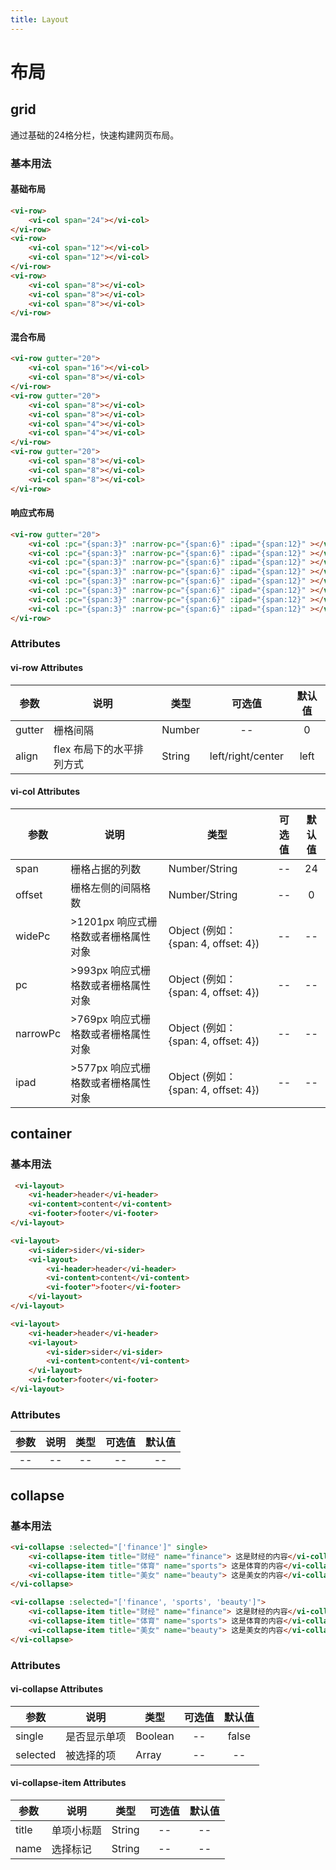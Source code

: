 ```yaml
---
title: Layout
---
```

# 布局

## grid
通过基础的24格分栏，快速构建网页布局。

### 基本用法

#### 基础布局

<ClientOnly>
<grid-demo-1></grid-demo-1>
</ClientOnly>

```html
<vi-row>
    <vi-col span="24"></vi-col>
</vi-row>
<vi-row>
    <vi-col span="12"></vi-col>
    <vi-col span="12"></vi-col>
</vi-row>
<vi-row>
    <vi-col span="8"></vi-col>
    <vi-col span="8"></vi-col>
    <vi-col span="8"></vi-col>
</vi-row>
```

#### 混合布局

<ClientOnly>
<grid-demo-2></grid-demo-2>
</ClientOnly>

```html
<vi-row gutter="20">
    <vi-col span="16"></vi-col>
    <vi-col span="8"></vi-col>
</vi-row>
<vi-row gutter="20">
    <vi-col span="8"></vi-col>
    <vi-col span="8"></vi-col>
    <vi-col span="4"></vi-col>
    <vi-col span="4"></vi-col>
</vi-row>
<vi-row gutter="20">
    <vi-col span="8"></vi-col>
    <vi-col span="8"></vi-col>
    <vi-col span="8"></vi-col>
</vi-row>
```

#### 响应式布局

<ClientOnly>
<grid-demo-3></grid-demo-3>
</ClientOnly>

```html
<vi-row gutter="20">
    <vi-col :pc="{span:3}" :narrow-pc="{span:6}" :ipad="{span:12}" ></vi-col>
    <vi-col :pc="{span:3}" :narrow-pc="{span:6}" :ipad="{span:12}" ></vi-col>
    <vi-col :pc="{span:3}" :narrow-pc="{span:6}" :ipad="{span:12}" ></vi-col>
    <vi-col :pc="{span:3}" :narrow-pc="{span:6}" :ipad="{span:12}" ></vi-col>
    <vi-col :pc="{span:3}" :narrow-pc="{span:6}" :ipad="{span:12}" ></vi-col>
    <vi-col :pc="{span:3}" :narrow-pc="{span:6}" :ipad="{span:12}" ></vi-col>
    <vi-col :pc="{span:3}" :narrow-pc="{span:6}" :ipad="{span:12}" ></vi-col>
    <vi-col :pc="{span:3}" :narrow-pc="{span:6}" :ipad="{span:12}" ></vi-col>
</vi-row>
```

### Attributes

#### vi-row Attributes

| 参数 | 说明 | 类型 | 可选值 | 默认值 |
| ------- | ------ | ------ | :------: | :------: |
| gutter | 栅格间隔 | Number | -- | 0 |
| align | flex 布局下的水平排列方式 | String | left/right/center | left |

#### vi-col Attributes

| 参数 | 说明 | 类型 | 可选值 | 默认值 |
| ------- | ------ | ------ | :------: | :------: |
| span | 栅格占据的列数 | Number/String | -- | 24 |
| offset | 栅格左侧的间隔格数 | Number/String | -- | 0 |
| widePc | >1201px 响应式栅格数或者栅格属性对象 | Object (例如： {span: 4, offset: 4}) | -- | -- |
| pc | >993px 响应式栅格数或者栅格属性对象 | Object (例如： {span: 4, offset: 4}) | -- | -- |
| narrowPc | >769px 响应式栅格数或者栅格属性对象 | Object (例如： {span: 4, offset: 4}) | -- | -- |
| ipad | >577px 响应式栅格数或者栅格属性对象 | Object (例如： {span: 4, offset: 4}) | -- | -- |

## container

### 基本用法

<ClientOnly>
<container-demo-1></container-demo-1>
</ClientOnly>

```html
 <vi-layout>
    <vi-header>header</vi-header>
    <vi-content>content</vi-content>
    <vi-footer>footer</vi-footer>
</vi-layout>
```

<ClientOnly>
<container-demo-2></container-demo-2>
</ClientOnly>

```html
<vi-layout>
    <vi-sider>sider</vi-sider>
    <vi-layout>
        <vi-header>header</vi-header>
        <vi-content>content</vi-content>
        <vi-footer">footer</vi-footer>
    </vi-layout>
</vi-layout>
```

<ClientOnly>
<container-demo-3></container-demo-3>
</ClientOnly>

```html
<vi-layout>
    <vi-header>header</vi-header>
    <vi-layout>
        <vi-sider>sider</vi-sider>
        <vi-content>content</vi-content>
    </vi-layout>
    <vi-footer>footer</vi-footer>
</vi-layout>
```

### Attributes

| 参数 | 说明 | 类型 | 可选值 | 默认值 |
| :-------: | :------: | :------: | :------: | :------: |
| -- | -- | -- | -- | -- |

## collapse

### 基本用法

<ClientOnly>
<collapse-demo-1></collapse-demo-1>
</ClientOnly>

```html
<vi-collapse :selected="['finance']" single>
    <vi-collapse-item title="财经" name="finance"> 这是财经的内容</vi-collapse-item>
    <vi-collapse-item title="体育" name="sports"> 这是体育的内容</vi-collapse-item>
    <vi-collapse-item title="美女" name="beauty"> 这是美女的内容</vi-collapse-item>
</vi-collapse>
```

<ClientOnly>
<collapse-demo-2></collapse-demo-2>
</ClientOnly>

```html
<vi-collapse :selected="['finance', 'sports', 'beauty']">
    <vi-collapse-item title="财经" name="finance"> 这是财经的内容</vi-collapse-item>
    <vi-collapse-item title="体育" name="sports"> 这是体育的内容</vi-collapse-item>
    <vi-collapse-item title="美女" name="beauty"> 这是美女的内容</vi-collapse-item>
</vi-collapse>
```

### Attributes

#### vi-collapse Attributes

| 参数 | 说明 | 类型 | 可选值 | 默认值 |
| ------- | ------ | ------ | :------: | :------: |
| single | 是否显示单项 | Boolean | -- | false |
| selected | 被选择的项 | Array | -- | -- |

#### vi-collapse-item Attributes

| 参数 | 说明 | 类型 | 可选值 | 默认值 |
| ------- | ------ | ------ | :------: | :------: |
| title | 单项小标题 | String | -- | -- |
| name | 选择标记 | String | -- | -- |

<ClientOnly>
<box-sizing></box-sizing>
</ClientOnly>